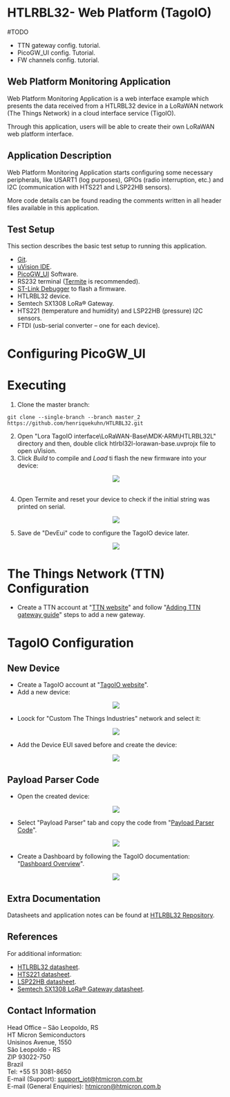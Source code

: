 # HTLRBL32- Web Platform (TagoIO)

#TODO
- TTN gateway config. tutorial.
- PicoGW_UI config. Tutorial.
- FW channels config. tutorial.


## Web Platform Monitoring Application

Web Platform Monitoring Application is a web interface example which presents the data received from a HTLRBL32 device in a LoRaWAN network (The Things Network) in a cloud interface service (TigoIO). 

Through this application, users will be able to create their own LoRaWAN web platform interface.

## Application Description

Web Platform Monitoring Application starts configuring some necessary peripherals, like USART1 (log purposes), GPIOs (radio interruption, etc.) and I2C (communication with HTS221 and LSP22HB sensors). 

More code details can be found reading the comments written in all header files available in this application.

## Test Setup

This section describes the basic test setup to running this application.

* [Git](https://git-scm.com/downloads).
* [uVision IDE](https://www2.keil.com/mdk5).
* [PicoGW_UI](https://semtech.my.salesforce.com/sfc/p/#E0000000JelG/a/2R000000HUez/K0A_bK5uBvhvUjw3NULc7Fl9G3i34tgEa6k45TCzV3E) Software.
* RS232 terminal ([Termite](https://www.compuphase.com/software_termite.htm) is recommended).
* [ST-Link Debugger](https://www.st.com/en/development-tools/st-link-v2.html) to flash a firmware.
* HTLRBL32 device.
* Semtech SX1308 LoRa® Gateway.
* HTS221 (temperature and humidity) and LSP22HB (pressure) I2C sensors.
* FTDI (usb-serial converter – one for each device).

# Configuring PicoGW_UI



# Executing

1. Clone the master branch: <br/>

```
git clone --single-branch --branch master_2 https://github.com/henriquekuhn/HTLRBL32.git
```

2. Open "Lora TagoIO interface\LoRaWAN-Base\MDK-ARM\HTLRBL32L" directory and then, double click htlrbl32l-lorawan-base.uvprojx file to open uVision. 
3. Click *Build* to compile and *Load* ti flash the new firmware into your device: <br/>

<div align="center">
  <img src="Screenshots/run.jpg">
</div>

<br/>

4. Open Termite and reset your device to check if the initial string was printed on serial. <br/>

<div align="center">
  <img src="Screenshots/Termite.jpg">
</div>

5. Save de "DevEui" code to configure the TagoIO device later.

<div align="center">
  <img src="Screenshots/Termite DevEUI.jpg">
</div>


# The Things Network (TTN) Configuration

- Create a TTN account at "[TTN website](https://www.thethingsnetwork.org/)" and follow "[Adding TTN gateway guide](https://git-scm.com/downloads)" steps to add a new gateway. <br/>

# TagoIO Configuration 

## New Device

- Create a TagoIO account at "[TagoIO website](https://tago.io/)". <br/>
- Add a new device:

<div align="center">
  <img src="Screenshots/newDevice.jpg">
</div>

- Loock for "Custom The Things Industries" network and select it:

<div align="center">
  <img src="Screenshots/theThingsNetwork.jpg">
</div> 

- Add the Device EUI saved before and create the device:

<div align="center">
  <img src="Screenshots/TTN DeviceEUI.jpg">
</div>

## Payload Parser Code

- Open the created device:

<div align="center">
  <img src="Screenshots/openDevice.jpg">
</div>

- Select "Payload Parser" tab and copy the code from "[Payload Parser Code](https://github.com/henriquekuhn/HTLRBL32/blob/main/Applications/Lora%20TagoIO%20interface/Payload%20Parser%20Code.txt)".

<div align="center">
  <img src="Screenshots/payloadParse.jpg">
</div>

- Create a Dashboard by following the TagoIO documentation: "[Dashboard Overview](https://docs.tago.io/en/articles/15-dashboard-overview)".

<div align="center">
  <img src="Screenshots/newDash.jpg">
</div>


## Extra Documentation

Datasheets and application notes can be found at [HTLRBL32 Repository](https://github.com/htmicron/ht32sx).

## References

For additional information:

* [HTLRBL32 datasheet](https://www.st.com/resource/en/datasheet/hts221.pdf).
* [HTS221 datasheet](https://www.st.com/resource/en/datasheet/hts221.pdf). 
* [LSP22HB datasheet](https://www.st.com/resource/en/application_note/an5209-lps22hh-mems-nano-pressure-sensor-stmicroelectronics.pdf).
* [Semtech SX1308 LoRa® Gateway datasheet](https://www.mouser.com/datasheet/2/761/sx1308-1277867.pdf).


## Contact Information

Head Office – São Leopoldo, RS <br/>
HT Micron Semiconductors <br/>
Unisinos Avenue, 1550 <br/>
São Leopoldo - RS <br/>
ZIP 93022-750 <br/>
Brazil <br/>
Tel: +55 51 3081-8650 <br/>
E-mail (Support): support_iot@htmicron.com.br <br/>
E-mail (General Enquiries): htmicron@htmicron.com.b <br/>

